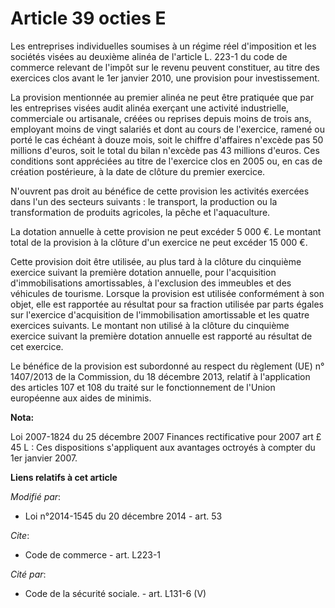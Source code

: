 # Article 39 octies E

Les entreprises individuelles soumises à un régime réel d'imposition et les sociétés visées au deuxième alinéa de l'article
L. 223-1 du code de commerce relevant de l'impôt sur le revenu peuvent constituer, au titre des exercices clos avant le 1er
janvier 2010, une provision pour investissement. 

La provision mentionnée au premier alinéa ne peut être pratiquée que par les entreprises visées audit alinéa exerçant une
activité industrielle, commerciale ou artisanale, créées ou reprises depuis moins de trois ans, employant moins de vingt
salariés et dont au cours de l'exercice, ramené ou porté le cas échéant à douze mois, soit le chiffre d'affaires n'excède pas
50 millions d'euros, soit le total du bilan n'excède pas 43 millions d'euros. Ces conditions sont appréciées au titre de
l'exercice clos en 2005 ou, en cas de création postérieure, à la date de clôture du premier exercice. 

N'ouvrent pas droit au bénéfice de cette provision les activités exercées dans l'un des secteurs suivants : le transport, la
production ou la transformation de produits agricoles, la pêche et l'aquaculture. 

La dotation annuelle à cette provision ne peut excéder 5 000 €. Le montant total de la provision à la clôture d'un exercice
ne peut excéder 15 000 €. 

Cette provision doit être utilisée, au plus tard à la clôture du cinquième exercice suivant la première dotation annuelle,
pour l'acquisition d'immobilisations amortissables, à l'exclusion des immeubles et des véhicules de tourisme. Lorsque la
provision est utilisée conformément à son objet, elle est rapportée au résultat pour sa fraction utilisée par parts égales
sur l'exercice d'acquisition de l'immobilisation amortissable et les quatre exercices suivants. Le montant non utilisé à la
clôture du cinquième exercice suivant la première dotation annuelle est rapporté au résultat de cet exercice. 

Le bénéfice de la provision est subordonné au respect du règlement (UE) n° 1407/2013 de la Commission, du 18 décembre 2013,
relatif à l'application des articles 107 et 108 du traité sur le fonctionnement de l'Union européenne aux aides de minimis.

**Nota:**

Loi 2007-1824 du 25 décembre 2007 Finances rectificative pour 2007 art £ 45 L : Ces dispositions s'appliquent aux avantages
octroyés à compter du 1er janvier 2007.

**Liens relatifs à cet article**

_Modifié par_:

  - Loi n°2014-1545 du 20 décembre 2014 - art. 53

_Cite_:

  - Code de commerce - art. L223-1

_Cité par_:

  - Code de la sécurité sociale. - art. L131-6 (V)
